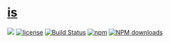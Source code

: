 # [is](https://github.com/careteenL/is)
[![](https://img.shields.io/badge/Powered%20by-is-brightgreen.svg)](https://github.com/careteenL/is)
[![license](https://img.shields.io/badge/license-MIT-blue.svg)](https://github.com/careteenL/is/blob/master/LICENSE)
[![Build Status](https://travis-ci.org/careteenL/is.svg?branch=master)](https://travis-ci.org/careteenL/is)
[![npm](https://img.shields.io/badge/npm-0.1.2-orange.svg)](https://www.npmjs.com/package/is)
[![NPM downloads](http://img.shields.io/npm/dm/is.svg?style=flat-square)](http://www.npmtrends.com/is)

